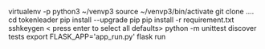virtualenv -p python3 ~/venvp3
source ~/venvp3/bin/activate
git clone ....
cd tokenleader
pip install --upgrade pip
pip install -r requirement.txt
sshkeygen < press enter to select all defaults>
python -m unittest discover tests
export FLASK_APP='app_run.py'
flask run




